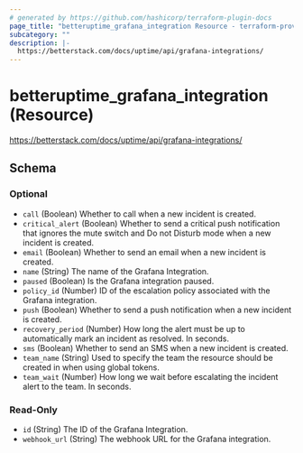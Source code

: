 ```yaml
---
# generated by https://github.com/hashicorp/terraform-plugin-docs
page_title: "betteruptime_grafana_integration Resource - terraform-provider-better-uptime"
subcategory: ""
description: |-
  https://betterstack.com/docs/uptime/api/grafana-integrations/
---
```


# betteruptime_grafana_integration (Resource)

https://betterstack.com/docs/uptime/api/grafana-integrations/



<!-- schema generated by tfplugindocs -->
## Schema

### Optional

- `call` (Boolean) Whether to call when a new incident is created.
- `critical_alert` (Boolean) Whether to send a critical push notification that ignores the mute switch and Do not Disturb mode when a new incident is created.
- `email` (Boolean) Whether to send an email when a new incident is created.
- `name` (String) The name of the Grafana Integration.
- `paused` (Boolean) Is the Grafana integration paused.
- `policy_id` (Number) ID of the escalation policy associated with the Grafana integration.
- `push` (Boolean) Whether to send a push notification when a new incident is created.
- `recovery_period` (Number) How long the alert must be up to automatically mark an incident as resolved. In seconds.
- `sms` (Boolean) Whether to send an SMS when a new incident is created.
- `team_name` (String) Used to specify the team the resource should be created in when using global tokens.
- `team_wait` (Number) How long we wait before escalating the incident alert to the team. In seconds.

### Read-Only

- `id` (String) The ID of the Grafana Integration.
- `webhook_url` (String) The webhook URL for the Grafana integration.


